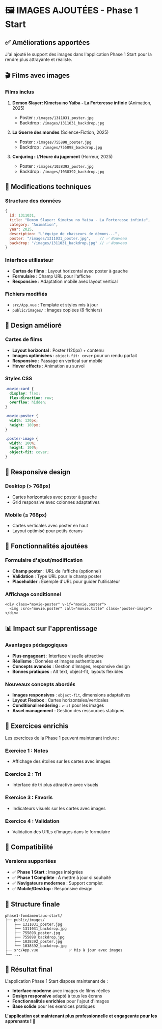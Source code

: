 # 🖼️ IMAGES AJOUTÉES - Phase 1 Start

## ✅ Améliorations apportées

J'ai ajouté le support des images dans l'application Phase 1 Start pour la rendre plus attrayante et réaliste.

## 🎬 Films avec images

### **Films inclus**
1. **Demon Slayer: Kimetsu no Yaiba - La Forteresse infinie** (Animation, 2025)
   - Poster : `/images/1311031_poster.jpg`
   - Backdrop : `/images/1311031_backdrop.jpg`

2. **La Guerre des mondes** (Science-Fiction, 2025)
   - Poster : `/images/755898_poster.jpg`
   - Backdrop : `/images/755898_backdrop.jpg`

3. **Conjuring : L'Heure du jugement** (Horreur, 2025)
   - Poster : `/images/1038392_poster.jpg`
   - Backdrop : `/images/1038392_backdrop.jpg`

## 🔧 Modifications techniques

### **Structure des données**
```javascript
{
  id: 1311031,
  title: "Demon Slayer: Kimetsu no Yaiba - La Forteresse infinie",
  category: "Animation",
  year: 2025,
  description: "L'équipe de chasseurs de démons...",
  poster: "/images/1311031_poster.jpg",    // ✅ Nouveau
  backdrop: "/images/1311031_backdrop.jpg" // ✅ Nouveau
}
```

### **Interface utilisateur**
- **Cartes de films** : Layout horizontal avec poster à gauche
- **Formulaire** : Champ URL pour l'affiche
- **Responsive** : Adaptation mobile avec layout vertical

### **Fichiers modifiés**
- `src/App.vue` : Template et styles mis à jour
- `public/images/` : Images copiées (6 fichiers)

## 🎨 Design amélioré

### **Cartes de films**
- **Layout horizontal** : Poster (120px) + contenu
- **Images optimisées** : `object-fit: cover` pour un rendu parfait
- **Responsive** : Passage en vertical sur mobile
- **Hover effects** : Animation au survol

### **Styles CSS**
```css
.movie-card {
  display: flex;
  flex-direction: row;
  overflow: hidden;
}

.movie-poster {
  width: 120px;
  height: 180px;
}

.poster-image {
  width: 100%;
  height: 100%;
  object-fit: cover;
}
```

## 📱 Responsive design

### **Desktop (> 768px)**
- Cartes horizontales avec poster à gauche
- Grid responsive avec colonnes adaptatives

### **Mobile (≤ 768px)**
- Cartes verticales avec poster en haut
- Layout optimisé pour petits écrans

## 🚀 Fonctionnalités ajoutées

### **Formulaire d'ajout/modification**
- **Champ poster** : URL de l'affiche (optionnel)
- **Validation** : Type URL pour le champ poster
- **Placeholder** : Exemple d'URL pour guider l'utilisateur

### **Affichage conditionnel**
```vue
<div class="movie-poster" v-if="movie.poster">
  <img :src="movie.poster" :alt="movie.title" class="poster-image">
</div>
```

## 📊 Impact sur l'apprentissage

### **Avantages pédagogiques**
- **Plus engageant** : Interface visuelle attractive
- **Réalisme** : Données et images authentiques
- **Concepts avancés** : Gestion d'images, responsive design
- **Bonnes pratiques** : Alt text, object-fit, layouts flexibles

### **Nouveaux concepts abordés**
- **Images responsives** : `object-fit`, dimensions adaptatives
- **Layout Flexbox** : Cartes horizontales/verticales
- **Conditional rendering** : `v-if` pour les images
- **Asset management** : Gestion des ressources statiques

## 🎯 Exercices enrichis

Les exercices de la Phase 1 peuvent maintenant inclure :

### **Exercice 1 : Notes**
- Affichage des étoiles sur les cartes avec images

### **Exercice 2 : Tri**
- Interface de tri plus attractive avec visuels

### **Exercice 3 : Favoris**
- Indicateurs visuels sur les cartes avec images

### **Exercice 4 : Validation**
- Validation des URLs d'images dans le formulaire

## 🔄 Compatibilité

### **Versions supportées**
- ✅ **Phase 1 Start** : Images intégrées
- ✅ **Phase 1 Complète** : À mettre à jour si souhaité
- ✅ **Navigateurs modernes** : Support complet
- ✅ **Mobile/Desktop** : Responsive design

## 📁 Structure finale

```
phase1-fondamentaux-start/
├── public/images/
│   ├── 1311031_poster.jpg
│   ├── 1311031_backdrop.jpg
│   ├── 755898_poster.jpg
│   ├── 755898_backdrop.jpg
│   ├── 1038392_poster.jpg
│   └── 1038392_backdrop.jpg
├── src/App.vue              ✅ Mis à jour avec images
└── ...
```

## 🎉 Résultat final

L'application Phase 1 Start dispose maintenant de :

- **Interface moderne** avec images de films réelles
- **Design responsive** adapté à tous les écrans  
- **Fonctionnalités enrichies** pour l'ajout d'images
- **Base solide** pour les exercices pratiques

**L'application est maintenant plus professionnelle et engageante pour les apprenants ! 🚀**
